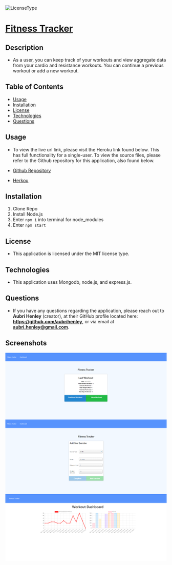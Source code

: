 ![LicenseType](https://img.shields.io/badge/License%3A%20-MIT-green)
  # [Fitness Tracker](https://pure-cliffs-13829.herokuapp.com/)
  
  ## Description
  
  * As a user, you can keep track of your workouts and view aggregate data from your cardio and resistance workouts. You can continue a previous workout or add a new workout.   
  
  ## Table of Contents
  
  * [Usage](#Usage)
  * [Installation](#Installation)
  * [License](#License)
  * [Technologies](#Technologies)
  * [Questions](#Questions)
  
  
  ## Usage

  * To view the live url link, please visit the Heroku link found below. This has full functionality for a single-user. To view the source files, please refer to the Github repository for this application, also found below. 

  * [Github Repository](https://github.com/aubrihenley/Fitness-Tracker)
  * [Herkou](https://pure-cliffs-13829.herokuapp.com/)

  ## Installation
  1. Clone Repo
  2. Install Node.js
  3. Enter `npm i` into terminal for node_modules
  4. Enter `npm start`
  
  ## License
  
  * This application is licensed under the MIT license type.
  
  ## Technologies
  
  * This application uses Mongodb, node.js, and express.js. 
  
  ## Questions
  * If you have any questions regarding the application, please reach out to **Aubri Henley** (creator), at their GitHub profile located here: **https://github.com/aubrihenley**, or via email at **aubri.henley@gmail.com**.

  ## Screenshots
  ![Image of application home page:](https://github.com/aubrihenley/Workout-Tracker/blob/main/public/images/home-page.png)
  ![Image of application adding exercise:](https://github.com/aubrihenley/Workout-Tracker/blob/main/public/images/add-exercise.png)
  ![Image of application dashboard:](https://github.com/aubrihenley/Workout-Tracker/blob/main/public/images/dashboard.png)
  


